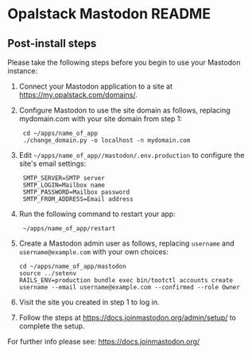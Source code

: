 # Opalstack Mastodon README

## Post-install steps

Please take the following steps before you begin to use your Mastodon instance:

1. Connect your Mastodon application to a site at https://my.opalstack.com/domains/.

2. Configure Mastodon to use the site domain as follows, replacing mydomain.com with your site domain from step 1:

        cd ~/apps/name_of_app
        ./change_domain.py -o localhost -n mydomain.com

3. Edit `~/apps/name_of_app//mastodon/.env.production` to configure the site's email settings:

        SMTP_SERVER=SMTP server
        SMTP_LOGIN=Mailbox name
        SMTP_PASSWORD=Mailbox password
        SMTP_FROM_ADDRESS=Email address

9. Run the following command to restart your app:

        ~/apps/name_of_app/restart

10. Create a Mastodon admin user as follows, replacing `username` and `username@example.com` with your own choices:

        cd ~/apps/name_of_app/mastodon
        source ../setenv
        RAILS_ENV=production bundle exec bin/tootctl accounts create username --email username@example.com --confirmed --role Owner

11. Visit the site you created in step 1 to log in.

12. Follow the steps at https://docs.joinmastodon.org/admin/setup/ to complete the setup.

For further info please see: https://docs.joinmastodon.org/
